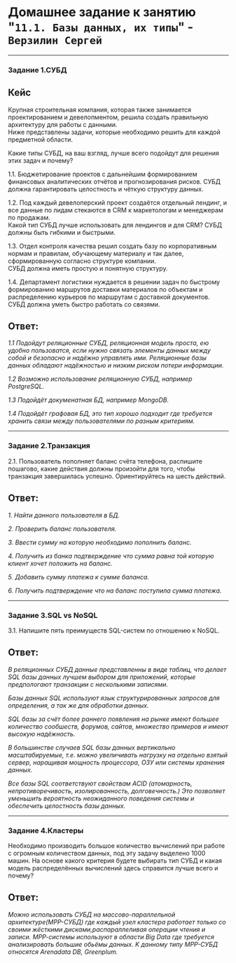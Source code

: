 

# Домашнее задание к занятию "`11.1. Базы данных, их типы`" - `Верзилин Сергей`
***
### Задание 1.СУБД

## Кейс

Крупная строительная компания, которая также занимается проектированием и девелопментом, решила создать правильную архитектуру для работы с данными.  
 Ниже представлены задачи, которые необходимо решить для каждой предметной области.  

Какие типы СУБД, на ваш взгляд, лучше всего подойдут для решения этих задач и почему?  

1.1. Бюджетирование проектов с дальнейшим формированием финансовых аналитических отчётов и прогнозирования рисков. СУБД должна гарантировать целостность и чёткую структуру данных.  

1.2. Под каждый девелоперский проект создаётся отдельный лендинг, и все данные по лидам стекаются в CRM к маркетологам и менеджерам по продажам.  
 Какой тип СУБД лучше использовать для лендингов и для CRM? СУБД должны быть гибкими и быстрыми.  

1.3. Отдел контроля качества решил создать базу по корпоративным нормам и правилам, обучающему материалу и так далее, сформированную согласно структуре компании.  
 СУБД должна иметь простую и понятную структуру.  

1.4. Департамент логистики нуждается в решении задач по быстрому формированию маршрутов доставки материалов по объектам и распределению курьеров по маршрутам с доставкой документов.  
 СУБД должна уметь быстро работать со связями.
   
## Ответ:
*1.1 Подойдут реляционные СУБД, реляционная модель проста, ею удобно пользоватся, если нужно связать элементы данных между собой и безопасно и надёжно управлять ими.*
*Реляционные базы данных обладают надёжностью и низким риском потери информации.*  

*1.2 Возможно использование реляционную СУБД, например PostgreSQL.*  

*1.3 Подойдёт докуменатная БД, например MongoDB.*  

*1.4 Подойдёт графовая БД, это тип хорошо подходит где требуется хранить связи между пользователями по разным критериям.* 
***
### Задание 2.Транзакция

2.1. Пользователь пополняет баланс счёта телефона, распишите пошагово, какие действия должны произойти для того, чтобы транзакция завершилась успешно. Ориентируйтесь на шесть действий.
   
## Ответ:
*1. Найти данного пользователя в БД.*  

*2. Проверить баланс пользователя.*  

*3. Ввести сумму на которую необходимо пополнить баланс.*  

*4. Получить из банка подтверждение что сумма равна той которую клиент хочет положить на баланс.*  

*5. Добавить сумму платежа к сумме баланса.*  

*6. Получить подтверждение что на баланс поступила сумма платежа.*
***
### Задание 3.SQL vs NoSQL

3.1. Напишите пять преимуществ SQL-систем по отношению к NoSQL.
   
## Ответ:
*В реляционных СУБД данные представленны в виде таблиц, что делает SQL базы данных лучшем выбором для приложений, которые предпологают транзакции с несколькими записями.*  

*Базы данных SQL используют язык структурированных запросов для определения, а так же для обработки данных.*  

*SQL базы за счёт более раннего появления на рынке имеют большее количество сообшеств, форумов, сайтов, множество примеров и имеют высокую надёжность.*  

*В большинстве случаев SQL базы данных вертикально масштабируемые, т.е. можно увеличивать нагрузку на отдельно взятый сервер, наращивая мощность процессора, ОЗУ или системы хранения данных.*  

*Все базы SQL соответствуют свойствам ACID (атомарность, непротиворечивость, изолированность, долговечность.) Это позволяет уменьшить вероятность неожиданного поведения системы и обеспечить целостность базы данных.*
***
### Задание 4.Кластеры

Необходимо производить большое количество вычислений при работе с огромным количеством данных, под эту задачу выделено 1000 машин.
На основе какого критерия будете выбирать тип СУБД и какая модель распределённых вычислений здесь справится лучше всего и почему?
   
## Ответ:
*Можно использовать СУБД на массово-параллельной архитектуре(MPP-СУБД) где каждый узел кластера работает только со своими жёсткими дисками,распараллеливая операции чтения и записи.
 МРР-системы используют в области Big Data где требуется анализировать большие обьёмы данных. K данному типу MPP-СУБД относятся Arenadata DB, Greenplum.*
